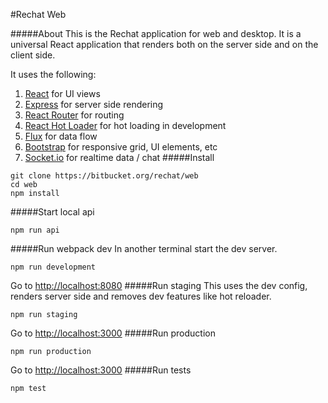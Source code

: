 #Rechat Web

#####About
This is the Rechat application for web and desktop.  It is a universal React application that renders both on the server side and on the client side.

It uses the following:
1. [React](http://facebook.github.io/react/) for UI views
2. [Express](http://expressjs.com/) for server side rendering
3. [React Router](https://github.com/rackt/react-router) for routing
4. [React Hot Loader](https://github.com/gaearon/react-hot-loader) for hot loading in development
5. [Flux](https://facebook.github.io/flux/) for data flow
6. [Bootstrap](http://getbootstrap.com/) for responsive grid, UI elements, etc
7. [Socket.io](http://socket.io//) for realtime data / chat
#####Install
```
git clone https://bitbucket.org/rechat/web
cd web
npm install
```
#####Start local api
```
npm run api
```
#####Run webpack dev
In another terminal start the dev server.
```
npm run development
```
Go to [http://localhost:8080](http://localhost:8080)
#####Run staging
This uses the dev config, renders server side and removes dev features like hot reloader.
```
npm run staging
```
Go to [http://localhost:3000](http://localhost:3000)
#####Run production
```
npm run production
```
Go to [http://localhost:3000](http://localhost:3000)
#####Run tests
```
npm test
```